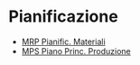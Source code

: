 # Pianificazione
- [MRP Pianific. Materiali](DocumentazioneSmeUP/FAQ/000050/M5/_sidebar.md)
- [MPS Piano Princ. Produzione](DocumentazioneSmeUP/FAQ/000050/MP/_sidebar.md)
